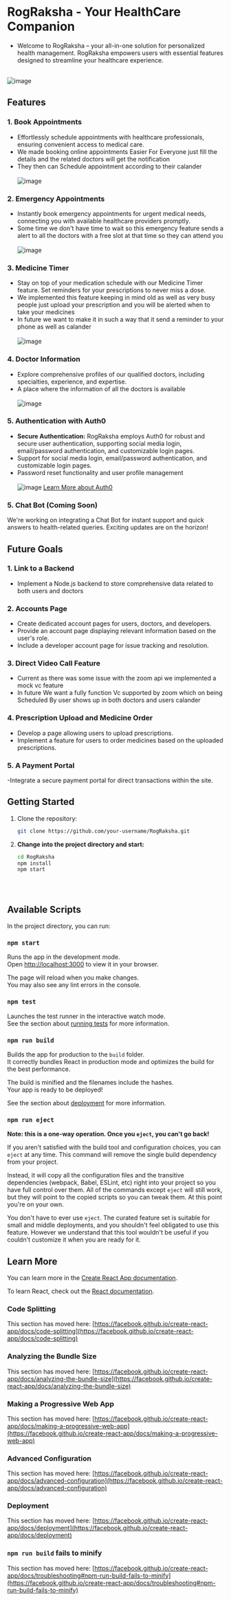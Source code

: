 # RogRaksha - Your HealthCare Companion

- Welcome to RogRaksha – your all-in-one solution for personalized health management. RogRaksha empowers users with essential features designed to streamline your healthcare experience.
 <br> <br>

![image](https://drive.google.com/uc?export=view&id=1r3D0SZHwPUfKZOtvoMEgyKS_INmUlVUi)
## Features

### 1. Book Appointments
- Effortlessly schedule appointments with healthcare professionals, ensuring convenient access to medical care.
- We made booking online appointments Easier For Everyone just fill the details and the related doctors will get the notification
- They then can Schedule appointment according to their calander <br><br>
![image](https://drive.google.com/uc?export=view&id=11ZdsosqdXXP-q7uzUqh-mf4HJRpo8oij)
### 2. Emergency Appointments
- Instantly book emergency appointments for urgent medical needs, connecting you with available healthcare providers promptly.
- Some time we don't have time to wait so this emergency feature sends a alert to all the doctors with a free slot at that time so they can attend you<br><br>
![image](https://drive.google.com/uc?export=view&id=1F9QUZEk9_hArM5piZm2iRVTppM1CJbvt)
### 3. Medicine Timer

- Stay on top of your medication schedule with our Medicine Timer feature. Set reminders for your prescriptions to never miss a dose.
- We implemented this feature keeping in mind old as well as very busy people just upload your prescription and you will be alerted when to take your medicines
- In future we want to make it in such a way that it send a reminder to your phone as well as calander <br><br>
![image](https://drive.google.com/uc?export=view&id=1l7B6HLEMC_Vs5ldR1UmmGE4XlQlq3mga)
### 4. Doctor Information
- Explore comprehensive profiles of our qualified doctors, including specialties, experience, and expertise.
- A place where the information of all the doctors is available <br><br>
![image](https://drive.google.com/uc?export=view&id=1ErMAlEBRjeUT0k06IIg1qLgoIl1590cW)
### 5. Authentication with Auth0

- **Secure Authentication:** RogRaksha employs Auth0 for robust and secure user authentication, supporting social media login, email/password authentication, and customizable login pages.
- Support for social media login, email/password authentication, and customizable  login pages.
- Password reset functionality and user profile management <br><br>
![image](https://drive.google.com/uc?export=view&id=187AnVREMvcbqIRo-Io8lBMXb6Dmiky9X)
  [Learn More about Auth0](https://auth0.com/)

### 5. Chat Bot (Coming Soon)
We're working on integrating a Chat Bot for instant support and quick answers to health-related queries. Exciting updates are on the horizon!

## Future Goals
### 1. Link to a Backend
- Implement a Node.js backend to store comprehensive data related to both users and doctors
### 2. Accounts Page
- Create dedicated account pages for users, doctors, and developers.
- Provide an account page displaying relevant information based on the user's role.
- Include a developer account page for issue tracking and resolution.
### 3. Direct Video Call Feature
- Current as there was some issue with the zoom api we implemented a mock vc feature
- In future We want a fully function Vc supported by zoom which on being Scheduled By user shows up in both doctors and users calander
### 4. Prescription Upload and Medicine Order
- Develop a page allowing users to upload prescriptions.
- Implement a feature for users to order medicines based on the uploaded prescriptions.
### 5. A Payment Portal
-Integrate a secure payment portal for direct transactions within the site.
  
## Getting Started

1. Clone the repository:
   ```bash
   git clone https://github.com/your-username/RogRaksha.git
   
2. **Change into the project directory and start:**
   ```bash
   cd RogRaksha
   npm install
   npm start
   

  

## Available Scripts

In the project directory, you can run:

### `npm start`

Runs the app in the development mode.\
Open [http://localhost:3000](http://localhost:3000) to view it in your browser.

The page will reload when you make changes.\
You may also see any lint errors in the console.

### `npm test`

Launches the test runner in the interactive watch mode.\
See the section about [running tests](https://facebook.github.io/create-react-app/docs/running-tests) for more information.

### `npm run build`

Builds the app for production to the `build` folder.\
It correctly bundles React in production mode and optimizes the build for the best performance.

The build is minified and the filenames include the hashes.\
Your app is ready to be deployed!

See the section about [deployment](https://facebook.github.io/create-react-app/docs/deployment) for more information.

### `npm run eject`

**Note: this is a one-way operation. Once you `eject`, you can't go back!**

If you aren't satisfied with the build tool and configuration choices, you can `eject` at any time. This command will remove the single build dependency from your project.

Instead, it will copy all the configuration files and the transitive dependencies (webpack, Babel, ESLint, etc) right into your project so you have full control over them. All of the commands except `eject` will still work, but they will point to the copied scripts so you can tweak them. At this point you're on your own.

You don't have to ever use `eject`. The curated feature set is suitable for small and middle deployments, and you shouldn't feel obligated to use this feature. However we understand that this tool wouldn't be useful if you couldn't customize it when you are ready for it.

## Learn More

You can learn more in the [Create React App documentation](https://facebook.github.io/create-react-app/docs/getting-started).

To learn React, check out the [React documentation](https://reactjs.org/).

### Code Splitting

This section has moved here: [https://facebook.github.io/create-react-app/docs/code-splitting](https://facebook.github.io/create-react-app/docs/code-splitting)

### Analyzing the Bundle Size

This section has moved here: [https://facebook.github.io/create-react-app/docs/analyzing-the-bundle-size](https://facebook.github.io/create-react-app/docs/analyzing-the-bundle-size)

### Making a Progressive Web App

This section has moved here: [https://facebook.github.io/create-react-app/docs/making-a-progressive-web-app](https://facebook.github.io/create-react-app/docs/making-a-progressive-web-app)

### Advanced Configuration

This section has moved here: [https://facebook.github.io/create-react-app/docs/advanced-configuration](https://facebook.github.io/create-react-app/docs/advanced-configuration)

### Deployment

This section has moved here: [https://facebook.github.io/create-react-app/docs/deployment](https://facebook.github.io/create-react-app/docs/deployment)

### `npm run build` fails to minify

This section has moved here: [https://facebook.github.io/create-react-app/docs/troubleshooting#npm-run-build-fails-to-minify](https://facebook.github.io/create-react-app/docs/troubleshooting#npm-run-build-fails-to-minify)
